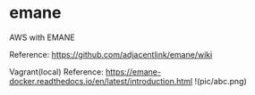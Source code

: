 # emane
AWS with EMANE

Reference: https://github.com/adjacentlink/emane/wiki

Vagrant(local)
Reference: https://emane-docker.readthedocs.io/en/latest/introduction.html
!(pic/abc.png)

